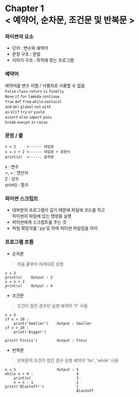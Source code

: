 Chapter 1<br/>
< 예약어, 순차문, 조건문 및 반복문 >
=====================


### 파이썬의 요소
- 단어 : 변수와 예약어
- 문장 구조 : 문법
- 이야기 구조 : 목적에 맞는 프로그램


### 예약어
에약어를 변수 이름 / 식별자로 사욜할 수 없음<br/>
`False`  `class`  `return`  `is`  `finally` <br/>
`None`  `if`  `for`  `lambda`  `continue` <br/>
`True`  `def`  `from`  `while`  `nonlocal` <br/>
`and`  `del`  `global`  `not`  `with`<br/>
`as`  `elif`  `try`  `or`  `yield`<br/>
`assert`  `else`  `import`  `pass`<br/>
`break`  `execpt`  `in`  `raise`


### 문장 / 줄
```
x = 2     <------ 대입문
x = x + 2 <------ 대입문 + 표현식
print(x)  <------ 출력문
```
x  : 변수<br/>
=, +  : 연산자<br/>
2  : 상수<br/>
print() : 함수<br/>


### 파이썬 스크립트
- 대부분의 프로그램이 길기 때문에 파일에 코드를 적고<br/>
파이썬이 파일에 있는 명령을 실행
- 파이썬에게 스크립트를 주는 것
- 파일 확장자를 '.py'로 하여 파이썬 파일임을 의미


### 프로그램 흐름
- 순차문
> 처음 줄부터 차례대로 실행

```
x = 2
print(x)    Output : 2
x = x + 2
print(x)    Output : 4
```

- 조건문
> 조건이 참인 경우만 실행 예약어 'if' 사용

```
x = 5
if x < 10 :
    print('Smaller')    Output : Smaller
if x > 20 :
    print('Bigger')

print('Finiis')         Output : Finis
```
- 반복문
> 반복문의 조건이 참인 경우 실행 예약어 'for', 'while' 사용

```
n = 5                   Output : 5
while n > 0 :                    4
    print(n)                     3
    n = n - 1                    2
print('Blastoff!')               1
                                 Blastoff
```
